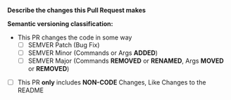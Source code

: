 **Describe the changes this Pull Request makes**

**Semantic versioning classification:**  
- This PR changes the code in some way
  - [ ] SEMVER Patch (Bug Fix)
  - [ ] SEMVER Minor (Commands or Args **ADDED**)
  - [ ] SEMVER Major (Commands **REMOVED** or **RENAMED**, Args **MOVED** or **REMOVED**)
- [ ] This PR **only** includes **NON-CODE** Changes, Like Changes to the README
